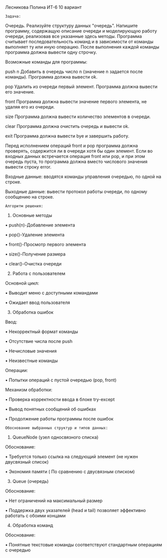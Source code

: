 Лесникова Полина ИТ-6 10 вариант


    Задача:

Очередь. Реализуйте структуру данных "очередь". Напишите программу, содержащую описание очереди и моделирующую работу очереди, реализовав все указанные здесь методы. Программа считывает последовательность команд и в зависимости от команды выполняет ту или иную операцию. После выполнения каждой команды программа должна вывести одну строчку. 

Возможные команды для программы: 

push n Добавить в очередь число n (значение n задается после команды). Программа должна вывести ok. 

pop Удалить из очереди первый элемент. Программа должна вывести его значение. 

front Программа должна вывести значение первого элемента, не удаляя его из очереди. 

size Программа должна вывести количество элементов в очереди. 

clear Программа должна очистить очередь и вывести ok. 

exit Программа должна вывести bye и завершить работу. 

Перед исполнением операций front и pop программа должна проверять, содержится ли в очереди хотя бы один элемент. Если во входных данных встречается операция front или pop, и при этом очередь пуста, то программа должна вместо числового значения вывести строку error. 

Входные данные: вводятся команды управления очередью, по одной на строке.

Выходные данные: вывести протокол работы очереди, по одному сообщению на строке.



    Алгоритм решения:

1.	Основные методы

•	push(n)-Добавление элемента

•	pop()-Удаление элемента

•	front()-Просмотр первого элемента

•	size()-Получение размера

•	clear()-Очистка очереди

2.	Работа с пользователем

Основной цикл:

•	Выводит меню с доступными командами

•	Ожидает ввод пользователя

3.	Обработка ошибок

Ввод:

•	Некорректный формат команды

•	Отсутствие числа после push

•	Нечисловые значения

•	Неизвестные команды

Операции:

•	Попытки операций с пустой очередью (pop, front)

Механизм обработки:

•	Проверка корректности ввода в блоке try-except

•	Вывод понятных сообщений об ошибках

•	Продолжение работы программы после ошибок




    Обоснование выбранных структур и типов данных:
1.	QueueNode (узел односвязного списка)
	
Обоснование:

•	Требуется только ссылка на следующий элемент (не нужен двусвязный список)

•	Экономия памяти ( По сравнению с двусвязным списком)

3.	Queue (очередь)
	
Обоснование:

•	Нет ограничений на максимальный размер

•	Поддержка двух указателей (head и tail) позволяет эффективно работать с обоими концами

4.	Обработка команд 
	
Обоснование:

•	Понятные текстовые команды соответствуют стандартным операциям с очередью
